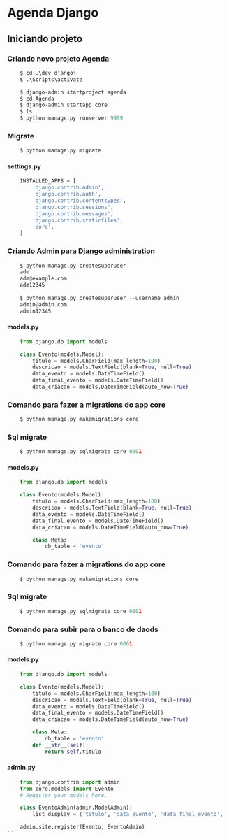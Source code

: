 # Agenda Django
## Iniciando projeto
### Criando novo projeto Agenda
```py
    $ cd .\dev_django\
    $ .\Scripts\activate

    $ django-admin startproject agenda
    $ cd Agenda
    $ django-admin startapp core
    $ ls
    $ python manage.py runserver 9999
```
### Migrate
```py
    $ python manage.py migrate
```
#### settings.py
```py
    INSTALLED_APPS = [
        'django.contrib.admin',
        'django.contrib.auth',
        'django.contrib.contenttypes',
        'django.contrib.sessions',
        'django.contrib.messages',
        'django.contrib.staticfiles',
        'core',
    ]
```
### Criando Admin para <a href="http://localhost:9999/admin/login/?next=/admin/">Django administration</a>
```py
    $ python manage.py createsuperuser
    adm
    adm@example.com
    adm12345
    
    $ python manage.py createsuperuser --username admin
    admin@admin.com
    admin12345
```
#### models.py
```py
    from django.db import models

    class Evento(models.Model):
        titulo = models.CharField(max_length=100)
        descricao = models.TextField(blank=True, null=True)
        data_evento = models.DateTimeField()
        data_final_evento = models.DateTimeField()
        data_criacao = models.DateTimeField(auto_now=True)
```
### Comando para fazer a migrations do app core
```py
    $ python manage.py makemigrations core  
```
### Sql migrate
```py
    $ python manage.py sqlmigrate core 0001
```
#### models.py
```py
    from django.db import models

    class Evento(models.Model):
        titulo = models.CharField(max_length=100)
        descricao = models.TextField(blank=True, null=True)
        data_evento = models.DateTimeField()
        data_final_evento = models.DateTimeField()
        data_criacao = models.DateTimeField(auto_now=True)

        class Meta:
            db_table = 'evento'
```
### Comando para fazer a migrations do app core
```py
    $ python manage.py makemigrations core  
```
### Sql migrate
```py
    $ python manage.py sqlmigrate core 0001
```
### Comando para subir para o banco de daods
```py
    $ python manage.py migrate core 0001
```
#### models.py
```py
    from django.db import models

    class Evento(models.Model):
        titulo = models.CharField(max_length=100)
        descricao = models.TextField(blank=True, null=True)
        data_evento = models.DateTimeField()
        data_final_evento = models.DateTimeField()
        data_criacao = models.DateTimeField(auto_now=True)

        class Meta:
            db_table = 'evento'
        def __str__(self):
            return self.titulo
```
#### admin.py
````py
    from django.contrib import admin
    from core.models import Evento
    # Register your models here.

    class EventoAdmin(admin.ModelAdmin):
        list_display = ('titulo', 'data_evento', 'data_final_evento', 'data_criacao')

    admin.site.register(Evento, EventoAdmin)
```
